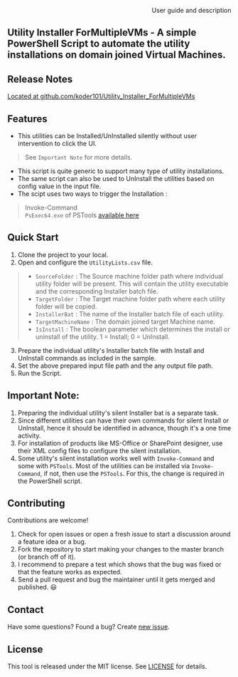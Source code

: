 
<p align="right">
User guide and description
</p>

## Utility Installer ForMultipleVMs - A simple PowerShell Script to automate the utility installations on domain joined Virtual Machines.


## Release Notes

[Located at github.com/koder101/Utility_Installer_ForMultipleVMs](https://github.com/koder101/Utility_Installer_ForMultipleVMs/)

## Features

- This utilities can be Installed/UnInstalled silently without user intervention to click the UI.  
> See `Important Note` for more details.
- This script is quite generic to support many type of utility installations.
- The same script can also be used to UnInstall the utilities based on config value in the input file.
- The scipt uses two ways to trigger the Installation :
>    Invoke-Command  
>    `PsExec64.exe` of PSTools [available here](https://docs.microsoft.com/en-us/sysinternals/downloads/pstools/)


## Quick Start

1. Clone the project to your local.
2. Open and configure the `UtilityLists.csv` file.
> - `SourceFolder`	: The Source machine folder path where individual utility folder will be present. This will contain the utility executable and the corresponding Installer batch file.
> - `TargetFolder`		: The Target machine folder path where each utility folder will be copied.
> - `InstallerBat`		: The name of the Installer batch file of each utility.
> - `TargetMachineName`	: The domain joined target Machine name.
> - `IsInstall`			: The boolean parameter which determines the install or uninstall of the utility. 1 = Install; 0 = UnInstall.

3. Prepare the individual utility's Installer batch file with Install and UnInstall commands as included in the sample.
4. Set the above prepared input file path and the any output file path.
5. Run the Script.





## Important Note:

1. Preparing the individual utility's silent Installer bat is a separate task.
2. Since different utilities can have their own commands for silent Install or UnInstall, hence it should be identified in advance, though it's a one time activity.
3. For installation of products like MS-Office or SharePoint designer, use their XML config files to configure the silent installation.
4. Some utility's silent installation works well with `Invoke-Command` and some with `PSTools`. Most of the utilities can be installed via `Invoke-Command`, if not, then use the `PSTools`. For this, the change is required in the PowerShell script.


## Contributing

Contributions are welcome!

1. Check for open issues or open a fresh issue to start a discussion around a feature idea or a bug.
2. Fork the repository to start making your changes to the master branch (or branch off of it).
3. I recommend to prepare a test which shows that the bug was fixed or that the feature works as expected.
4. Send a pull request and bug the maintainer until it gets merged and published. :smiley:

## Contact

Have some questions? Found a bug? Create [new issue](https://github.com/koder101/Utility_Installer_ForMultipleVMs/issues/new).

## License

This tool is released under the MIT license. See [LICENSE](LICENSE) for details.

